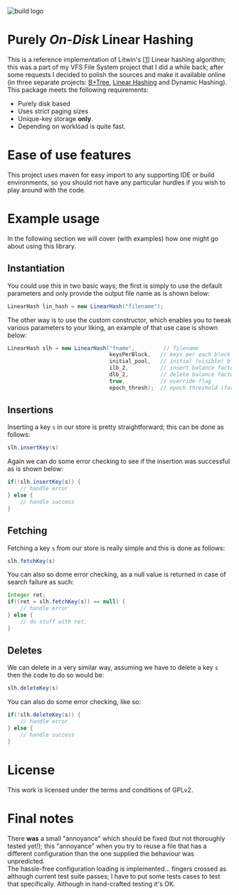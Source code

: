 ![build logo](https://travis-ci.org/andylamp/linhash.svg?branch=master)
# Purely *On-Disk* Linear Hashing


This is a reference implementation of Litwin's [[1]] Linear hashing algorithm; this was a part of my VFS 
File System project that I did a while back; after some requests I decided to polish the sources and make it
available online (in three separate projects: [B+Tree][2], [Linear Hashing][3] and Dynamic Hashing). This 
package meets the following requirements:

 * Purely disk based
 * Uses strict paging sizes
 * Unique-key storage **only**.
 * Depending on workload is quite fast.
 
# Ease of use features

This project uses maven for easy import to any supporting IDE or build environments, so you should not have any
particular hurdles if you wish to play around with the code.

# Example usage

In the following section we will cover (with examples) how one might go about using this library.

## Instantiation

You could use this in two basic ways; the first is simply to use the default parameters and only 
provide the output file name as is shown below:

```java
LinearHash lin_hash = new LinearHash("filename");
```

The other way is to use the custom constructor, which enables you to tweak various parameters to your liking, an
example of that use case is shown below:

```java
LinearHash slh = new LinearHash("fname",         // filename
                                keysPerBlock,   // keys per each block
					            initial_pool,   // initial (visible) block pool
					            ilb_2,          // insert balance factor
					            dlb_2,          // delete balance factor
					            true,           // override flag
					            epoch_thresh);  // epoch threshold (for tracking)
```

## Insertions

Inserting a key `s` in our store is pretty straightforward; this can
be done as follows:

```java
slh.insertKey(s)
```

Again we can do some error checking to see if the insertion was
successful as is shown below:

```java
if(!slh.insertKey(s)) {
    // handle error
} else {
    // handle success
}
```

## Fetching

Fetching a key `s` from our store is really simple and this 
is done as follows:

```java
slh.fetchKey(s)
```

You can also so dome error checking, as a null value is returned in
case of search failure as such:

```java
Integer ret;
if((ret = slh.fetchKey(s)) == null) {
    // handle error
} else {
    // do stuff with ret.
}
```

## Deletes

We can delete in a very similar way, assuming we have to delete a key `s` 
then the code to do so would be:

```java
slh.deleteKey(s)
```

You can also do some error checking, like so:

```java
if(!slh.deleteKey(s)) {
    // handle error
} else {
    // handle success
}
```

# License

This work is licensed under the terms and conditions of GPLv2.


# Final notes

There **was** a small "annoyance" which should be fixed (but not thoroughly 
tested yet!); this "annoyance" when you try to reuse a file that has a 
different configuration than the one supplied the behaviour was unpredicted.  
The hassle-free configuration loading is implemented... fingers crossed as
although current test suite passes; I have to put some tests cases to 
test that specifically. Although in hand-crafted testing it's OK.

[1]: http://www.cs.cmu.edu/~christos/courses/826-resources/PAPERS+BOOK/linear-hashing.PDF
[2]: https://github.com/andylamp/BPlusTree 
[3]: https://github.com/andylamp/linhash